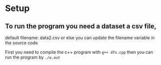 # Setup
## To run the program you need a dataset a csv file,
default filename: data2.csv or else you can update the filename variable in the source code

First you need to compile the c++ program with 
`g++ dfs.cpp`
then you can run the program by 
`./a.out`

